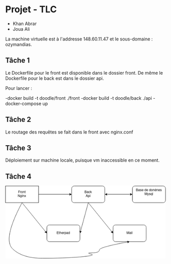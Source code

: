 # Projet - TLC

+ Khan Abrar
+ Joua Ali

La machine virtuelle est à l'addresse 148.60.11.47 et le sous-domaine : ozymandias. 

## Tâche 1 

Le Dockerfile pour le front est disponible dans le dossier front. 
De même le Dockerfile pour le back est dans le dossier api. 

Pour lancer : 


-docker build -t doodle/front ./front
-docker build -t doodle/back ./api
-docker-compose up



## Tâche 2

Le routage des requêtes se fait dans le front avec nginx.conf


## Tâche 3

Déploiement sur machine locale, puisque vm inaccessible en ce moment. 


## Tâche 4

![](diagram_uml.png)


